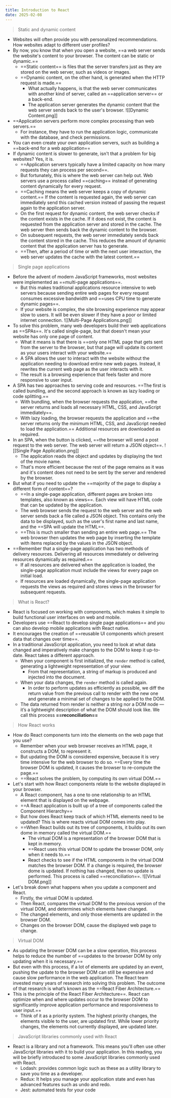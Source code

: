 ```yaml
---
title: Introduction to React
date: 2025-02-08
---
```

> Static and dynamic content
- Websites will often provide you with personalized recommendations. How websites adapt to different user profiles? 
- By now, you know that when you open a website, ==a web server sends the website's content to your browser. The content can be static or dynamic.== 
	- ==Static content== is files that the server transfers just as they are stored on the web server, such as videos or images. 
	- ==Dynamic content, on the other hand, is generated when the HTTP request is made.==
		- What actually happens, is that the web server communicates with another kind of server, called an ==application server== or a back-end.
		- The application server generates the dynamic content that the web server sends back to the user's browser.
		![[Dynamic Content.png]]
- ==Application servers perform more complex processing than web servers.==
	- For instance, they have to run the application logic, communicate with the database, and check permissions. 
- You can even create your own application servers, such as building a ==back-end for a web application==
- If dynamic content is slower to generate, isn't that a problem for big websites? Yes, it is. 
	- ==Application servers typically have a limited capacity on how many requests they can process per second==. 
	- But fortunately, this is where the web server can help out. Web servers use a process called ==caching== instead of generating content dynamically for every request. 
	- ==Caching means the web server keeps a copy of dynamic content.== If the content is requested again, the web server can immediately send this cached version instead of passing the request again to the application server. 
	- On the first request for dynamic content, the web server checks if the content exists in the cache. If it does not exist, the content is requested from the application server and stored in the cache. The web server then sends back the dynamic content to the browser. 
	- On subsequent requests, the web server immediately sends back the content stored in the cache. This reduces the amount of dynamic content that the application server has to generate.
	- ==Then, after a period of time or with the next user interaction, the web server updates the cache with the latest content.==

> Single page applications
- Before the advent of modern JavaScript frameworks, most websites were implemented as ==multi-page applications==.
	- But this makes traditional applications resource intensive to web servers because sending entire web pages for every request consumes excessive bandwidth and ==uses CPU time to generate dynamic pages==.
	- If your website is complex, the site browsing experience may appear slow to users. It will be even slower if they have a poor or limited internet connection.
	![[Multi-Page Applications.png]]
- To solve this problem, many web developers build their web applications as ==SPAs==. It's called single-page, but that doesn't mean your website has only one page of content.
	- What it means is that there is ==only one HTML page that gets sent from the server to the browser, but that page will update its content as your users interact with your website.== 
	- A SPA allows the user to interact with the website without the application needing to download entire new web pages. Instead, it rewrites the current web page as the user interacts with it.
	- The result is a browsing experience that feels faster and more responsive to user input.
- A SPA has two approaches to serving code and resources. ==The first is called bundling, and the second approach is known as lazy loading or code splitting.== 
	- With bundling, when the browser requests the application, ==the server returns and loads all necessary HTML, CSS, and JavaScript immediately==.
	- With lazy loading, the browser requests the application and ==the server returns only the minimum HTML, CSS, and JavaScript needed to load the application.== Additional resources are downloaded as required.
- In an SPA, when the button is clicked, ==the browser will send a post request to the web server. The web server will return a JSON object==.
	![[Single Page Application.png]]
	- The application reads the object and updates by displaying the text of the movie name. 
	- That's more efficient because the rest of the page remains as it was and it's content does not need to be sent by the server and rendered by the browser.
- But what if you need to update the ==majority of the page to display a different form of content==?
	- ==In a single-page application, different pages are broken into templates, also known as views==. Each view will have HTML code that can be updated by the application.
	- The web browser sends the request to the web server and the web server sends back a file called a JSON object. This contains only the data to be displayed, such as the user's first name and last name, and the ==SPA will update the HTML==.
	- ==This is much smaller than sending an entire web page.== The web browser then updates the web page by inserting the template with items replaced by the values in the JSON object. 
- ==Remember that a single-page application has two methods of delivery resources. Delivering all resources immediately or delivering resources dynamically as required.==
	- If all resources are delivered when the application is loaded, the single-page application must include the views for every page on initial load.
	- If resources are loaded dynamically, the single-page application requests the views as required and stores views in the browser for subsequent requests.

> What is React?
- React is focused on working with components, which makes it simple to build functional user interfaces on web and mobile.
- Developers use ==React to develop single page applications== and you can also develop mobile applications with React native.
- It encourages the creation of ==reusable UI components which present data that changes over time==.
- In a traditional JavaScript application, you need to look at what data changed and imperatively make changes to the DOM to keep it up-to-date. React takes a different approach.
	- When your component is first initialized, the `render` method is called, generating a lightweight representation of your view. 
		- From that representation, a string of markup is produced and injected into the document.
	- When your data changes, the `render` method is called again.
		- In order to perform updates as efficiently as possible, we diff the return value from the previous call to render with the new one and generate a minimal set of changes to be applied to the DOM.
	- The data returned from render is neither a string nor a DOM node — it’s a lightweight description of what the DOM should look like. We call this process **==reconciliation==**

> How React works
- How do React components turn into the elements on the web page that you use?
	- Remember when your web browser receives an HTML page, it constructs a DOM, to represent it. 
	- But updating the DOM is considered expensive, because it is very time intensive for the web browser to do so. ==Every time the browser DOM is updated, it causes the browser to re-compute the page.== 
	- ==React solves the problem, by computing its own virtual DOM.==
- Let's start with how React components relate to the website displayed in your browser.
	- A React component, has a one to one relationship to an HTML element that is displayed on the webpage. 
	- ==A React application is built up of a tree of components called the Component Hierarchy==
	- But how does React keep track of which HTML elements need to be updated? This is where reacts virtual DOM comes into play.
	- ==When React builds out its tree of components, it builds out its own dome in memory called the virtual DOM.==
		- The virtual DOM is a representation of the browser DOM that is kept in memory. 
		- ==React uses this virtual DOM to update the browser DOM, only when it needs to.==
		- React checks to see if the HTML components in the virtual DOM matches the browser DOM. If a change is required, the browser dome is updated. If nothing has changed, then no update is performed. This process is called ==reconciliation==.
			![[Virtual DOM.png]]
- Let's break down what happens when you update a component and React.
	- Firstly, the virtual DOM is updated.
	- Then React, compares the virtual DOM to the previous version of the virtual DOM, and determines which elements have changed.
	- The changed elements, and only those elements are updated in the browser DOM. 
	- Changes on the browser DOM, cause the displayed web page to change.

> Virtual DOM
- As updating the browser DOM can be a slow operation, this process helps to reduce the number of ==updates to the browser DOM by only updating when it is necessary.==
- But even with this process, if a lot of elements are updated by an event, pushing the update to the browser DOM can still be expensive and cause slow performance in the web application. The React team invested many years of research into solving this problem. The outcome of that research is what’s known as the ==React Fiber Architecture.==
- This is the principle of the React Fiber Architecture==. React can optimize when and where updates occur to the browser DOM to significantly improve application performance and responsiveness to user input.== 
	- Think of it as a priority system. The highest priority changes, the elements visible to the user, are updated first. While lower priority changes, the elements not currently displayed, are updated later.

> JavaScript libraries commonly used with React
- React is a library and not a framework. This means you'll often use other JavaScript libraries with it to build your application. In this reading, you will be briefly introduced to some JavaScript libraries commonly used with React.
	- Lodash: provides common logic such as these as a utility library to save you time as a developer.
	- Redux: It helps you manage your application state and even has advanced features such as undo and redo.
	- Jest: automated tests for your code

